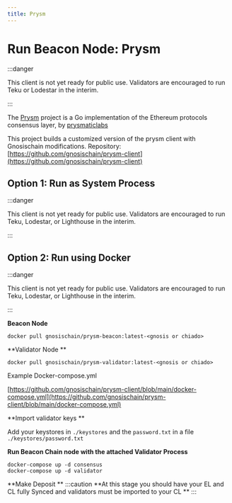 ```yaml
---
title: Prysm
---
```


# Run Beacon Node: Prysm

:::danger

This client is not yet ready for public use. Validators are encouraged to run Teku or Lodestar in the interim.

:::

The [Prysm](https://github.com/prysmaticlabs/prysm) project is a Go implementation of the Ethereum protocols consensus layer, by [prysmaticlabs](https://prysmaticlabs.com/)

This project builds a customized version of the prysm client with Gnosischain modifications.
Repository: [https://github.com/gnosischain/prysm-client](https://github.com/gnosischain/prysm-client) 

## Option 1: Run as System Process

:::danger

This client is not yet ready for public use. Validators are encouraged to run Teku, Lodestar, or Lighthouse in the interim.

:::

## Option 2: Run using Docker

:::danger

This client is not yet ready for public use. Validators are encouraged to run Teku, Lodestar, or Lighthouse in the interim.

:::

**Beacon Node**

```
docker pull gnosischain/prysm-beacon:latest-<gnosis or chiado> 
```

**Validator Node **

```
docker pull gnosischain/prysm-validator:latest-<gnosis or chiado> 
```

Example Docker-compose.yml 

[https://github.com/gnosischain/prysm-client/blob/main/docker-compose.yml](https://github.com/gnosischain/prysm-client/blob/main/docker-compose.yml) 

**Import validator keys **

Add your keystores in `./keystores` and the `password.txt` in a file `./keystores/password.txt`

**Run Beacon Chain node with the attached Validator Process**

```
docker-compose up -d consensus
docker-compose up -d validator
```

**Make Deposit **
:::caution
**At this stage you should have your EL and CL fully Synced and validators must be imported to your CL **
:::
